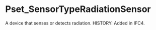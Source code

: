 # Pset_SensorTypeRadiationSensor

A device that senses or detects radiation. HISTORY: Added in <!-- end of definition -->IFC4.
